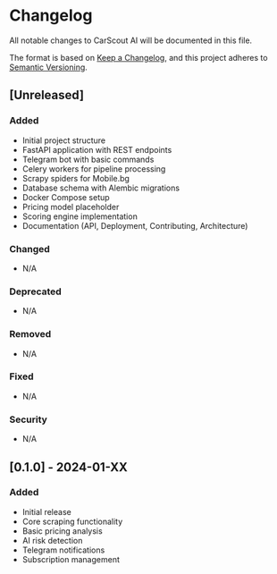 # Changelog

All notable changes to CarScout AI will be documented in this file.

The format is based on [Keep a Changelog](https://keepachangelog.com/en/1.0.0/),
and this project adheres to [Semantic Versioning](https://semver.org/spec/v2.0.0.html).

## [Unreleased]

### Added
- Initial project structure
- FastAPI application with REST endpoints
- Telegram bot with basic commands
- Celery workers for pipeline processing
- Scrapy spiders for Mobile.bg
- Database schema with Alembic migrations
- Docker Compose setup
- Pricing model placeholder
- Scoring engine implementation
- Documentation (API, Deployment, Contributing, Architecture)

### Changed
- N/A

### Deprecated
- N/A

### Removed
- N/A

### Fixed
- N/A

### Security
- N/A

## [0.1.0] - 2024-01-XX

### Added
- Initial release
- Core scraping functionality
- Basic pricing analysis
- AI risk detection
- Telegram notifications
- Subscription management
